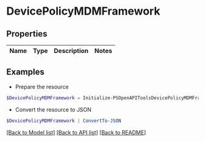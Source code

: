 # DevicePolicyMDMFramework
## Properties

Name | Type | Description | Notes
------------ | ------------- | ------------- | -------------

## Examples

- Prepare the resource
```powershell
$DevicePolicyMDMFramework = Initialize-PSOpenAPIToolsDevicePolicyMDMFramework 
```

- Convert the resource to JSON
```powershell
$DevicePolicyMDMFramework | ConvertTo-JSON
```

[[Back to Model list]](../README.md#documentation-for-models) [[Back to API list]](../README.md#documentation-for-api-endpoints) [[Back to README]](../README.md)


